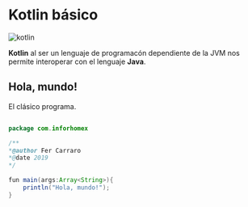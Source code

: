 # Kotlin básico

![kotlin](https://4.bp.blogspot.com/-Xr7vhY92ZOo/XEZaKcUTARI/AAAAAAAADFQ/mD7bj8Oi7nMIt_aKbYHQ91e2FT2vDLMQACLcBGAs/s1600/kotlin.png)

**Kotlin** al ser un lenguaje de programacón dependiente de la JVM nos permite interoperar con el lenguaje **Java**.

## Hola, mundo!

El clásico programa.

```java

package com.inforhomex

/**
*@author Fer Carraro
*@date 2019
*/

fun main(args:Array<String>){
	println("Hola, mundo!");
}


```
